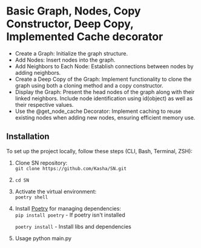 # Basic Graph, Nodes, Copy Constructor, Deep Copy, Implemented Cache decorator

* Create a Graph: Initialize the graph structure.
* Add Nodes: Insert nodes into the graph.
* Add Neighbors to Each Node: Establish connections between nodes by adding neighbors.
* Create a Deep Copy of the Graph: Implement functionality to clone the graph using both a cloning method and a copy constructor.
* Display the Graph: Present the head nodes of the graph along with their linked neighbors. Include node identification using id(object) as well as their respective values.
* Use the @get_node_cache Decorator: Implement caching to reuse existing nodes when adding new nodes, ensuring efficient memory use.

## **Installation**

To set up the project locally, follow these steps (CLI, Bash, Terminal, ZSH):

1. Clone SN repository:  
   `git clone https://github.com/Kasha/SN.git`

2. `cd SN`

3. Activate the virtual environment:  
   `poetry shell` 

4. Install [Poetry](https://python-poetry.org/) for managing dependencies:  
   `pip install poetry` - If poetry isn't installed
   
   `poetry install` - Install libs and dependencies 
5. Usage 
python main.py
